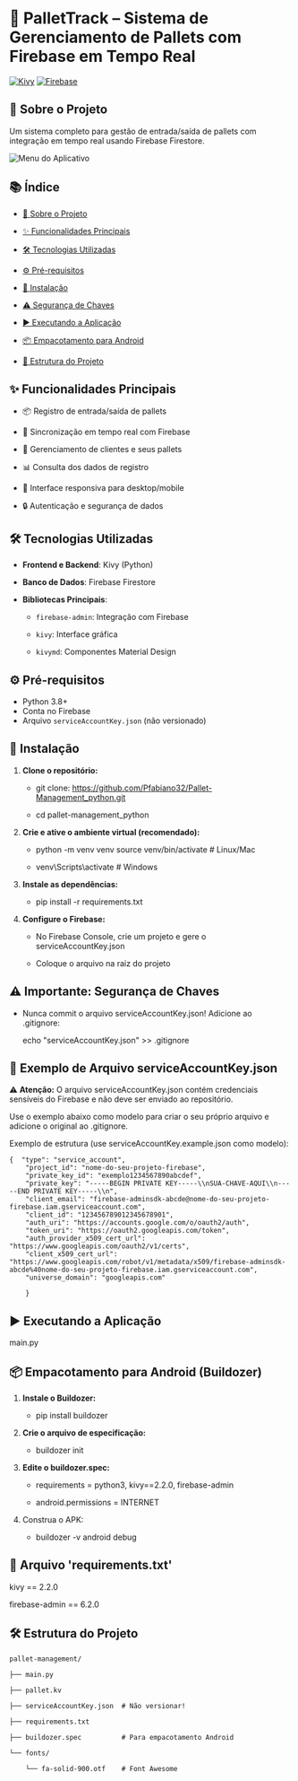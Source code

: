 # 🚀 PalletTrack – Sistema de Gerenciamento de Pallets com Firebase em Tempo Real

[![Kivy](https://img.shields.io/badge/Kivy-2.2.0-blue)](https://kivy.org)
[![Firebase](https://img.shields.io/badge/Firebase-Cloud%20Firestore-orange)](https://firebase.google.com)

## 🧾 Sobre o Projeto
Um sistema completo para gestão de entrada/saída de pallets com integração em tempo real usando Firebase Firestore.

![Menu do Aplicativo](registrador_de_pallets_python/menu_imagem.png) <!-- Adicione suas imagens -->

## 📚 Índice

- [🧾 Sobre o Projeto](#sobre-o-projeto)

- [✨ Funcionalidades Principais](#funcionalidades-principais)

- [🛠 Tecnologias Utilizadas](#tecnologias-utilizadas)

- [⚙️ Pré-requisitos](#️pré-requisitos)

- [🚀 Instalação](#instalação)

- [⚠️ Segurança de Chaves](#importante-segurança-de-chaves)

- [▶️ Executando a Aplicação](#️executando-a-aplicação)

- [📦 Empacotamento para Android](#empacotamento-para-android-buildozer)

- [📂 Estrutura do Projeto](#estrutura-do-projeto)

## ✨ Funcionalidades Principais

- 📦 Registro de entrada/saída de pallets

- 🔄 Sincronização em tempo real com Firebase

- 👥 Gerenciamento de clientes e seus pallets

- 📊 Consulta dos dados de registro

- 📱 Interface responsiva para desktop/mobile

- 🔒 Autenticação e segurança de dados

## 🛠 Tecnologias Utilizadas

- **Frontend e Backend**: Kivy (Python)

- **Banco de Dados**: Firebase Firestore

- **Bibliotecas Principais**:
  - `firebase-admin`: Integração com Firebase

  - `kivy`: Interface gráfica

  - `kivymd`: Componentes Material Design

## ⚙️ Pré-requisitos

- Python 3.8+
- Conta no Firebase
- Arquivo `serviceAccountKey.json` (não versionado)

## 🚀 Instalação

1. **Clone o repositório:**

    - git clone:  https://github.com/Pfabiano32/Pallet-Management_python.git

    - cd pallet-management_python

2. **Crie e ative o ambiente virtual (recomendado):**

    - python -m venv venv
source venv/bin/activate  # Linux/Mac

    - venv\Scripts\activate  # Windows

3. **Instale as dependências:**

    - pip install -r requirements.txt

4. **Configure o Firebase:**

    - No Firebase Console, crie um projeto e gere o serviceAccountKey.json

    - Coloque o arquivo na raiz do projeto

## ⚠️ Importante: Segurança de Chaves

- Nunca commit o arquivo serviceAccountKey.json! Adicione ao .gitignore:

    
    echo "serviceAccountKey.json" >> .gitignore

## 🔑 Exemplo de Arquivo serviceAccountKey.json
⚠️ **Atenção:** O arquivo serviceAccountKey.json contém credenciais sensíveis do Firebase e não deve ser enviado ao repositório.

Use o exemplo abaixo como modelo para criar o seu próprio arquivo e adicione o original ao .gitignore.

Exemplo de estrutura (use serviceAccountKey.example.json como modelo):

    {  "type": "service_account",
        "project_id": "nome-do-seu-projeto-firebase",
        "private_key_id": "exemplo1234567890abcdef",
        "private_key": "-----BEGIN PRIVATE KEY-----\\nSUA-CHAVE-AQUI\\n-----END PRIVATE KEY-----\\n",
        "client_email": "firebase-adminsdk-abcde@nome-do-seu-projeto-firebase.iam.gserviceaccount.com",
        "client_id": "123456789012345678901",
        "auth_uri": "https://accounts.google.com/o/oauth2/auth",
        "token_uri": "https://oauth2.googleapis.com/token",
        "auth_provider_x509_cert_url": "https://www.googleapis.com/oauth2/v1/certs",
        "client_x509_cert_url": "https://www.googleapis.com/robot/v1/metadata/x509/firebase-adminsdk-abcde%40nome-do-seu-projeto-firebase.iam.gserviceaccount.com",
        "universe_domain": "googleapis.com"

        }

## ▶️ Executando a Aplicação

main.py

## 📦 Empacotamento para Android (Buildozer)

1. **Instale o Buildozer:**

    - pip install buildozer

2. **Crie o arquivo de especificação:**

    - buildozer init

3. **Edite o buildozer.spec:**

    - requirements = python3, kivy==2.2.0, firebase-admin

    - android.permissions = INTERNET

4. Construa o APK:

    - buildozer -v android debug

## 📂 Arquivo 'requirements.txt'

kivy == 2.2.0

firebase-admin == 6.2.0

## 🛠 Estrutura do Projeto

    pallet-management/

    ├── main.py

    ├── pallet.kv

    ├── serviceAccountKey.json  # Não versionar!

    ├── requirements.txt

    ├── buildozer.spec          # Para empacotamento Android

    └── fonts/
    
        └── fa-solid-900.otf    # Font Awesome
